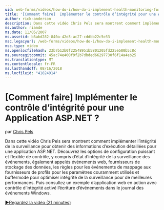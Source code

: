 ```yaml
---
uid: web-forms/videos/how-do-i/how-do-i-implement-health-monitoring-for-an-aspnet-application
title: '[Comment faire]  Implémenter le contrôle d’intégrité pour une Application ASP.NET ? | Microsoft Docs'
author: rick-anderson
description: Dans cette vidéo Chris Pels sera montrent comment implémenter l’intégrité de la surveillance pour obtenir des informations d’exécution détaillées pour une application ASP.NET. Découvrez la puissante et...
ms.author: riande
ms.date: 11/05/2007
ms.assetid: b3abd282-840a-42e3-ac27-cddbb22c5e33
msc.legacyurl: /web-forms/videos/how-do-i/how-do-i-implement-health-monitoring-for-an-aspnet-application
msc.type: video
ms.openlocfilehash: 23b7b12b0f22548951b5801205fd225e580b5c8c
ms.sourcegitcommit: 45ac74e400f9f2b7dbded66297730f6f14a4eb25
ms.translationtype: MT
ms.contentlocale: fr-FR
ms.lasthandoff: 08/16/2018
ms.locfileid: "41824914"
---
```

<a name="how-do-i--implement-health-monitoring-for-an-aspnet-application"></a>[Comment faire]  Implémenter le contrôle d’intégrité pour une Application ASP.NET ?
====================
par [Chris Pels](https://twitter.com/chrispels)

Dans cette vidéo Chris Pels sera montrent comment implémenter l’intégrité de la surveillance pour obtenir des informations d’exécution détaillées pour une application ASP.NET. Découvrez les options de configuration puissant et flexible de contrôle, y compris d’état d’intégrité de la surveillance des événements, également appelés événements web, fournisseurs de stockage des données, les règles pour les événements de mappage aux fournisseurs de profils pour les paramètres couramment utilisés et buffermode pour optimiser intégrité de la surveillance pour de meilleures performances. Puis consultez un exemple d’application web en action avec contrôle d’intégrité activé l’écriture d’événements dans le journal des événements Windows.

[&#9654;Regardez la vidéo (21 minutes)](https://channel9.msdn.com/Blogs/ASP-NET-Site-Videos/how-do-i-implement-health-monitoring-for-an-aspnet-application)
